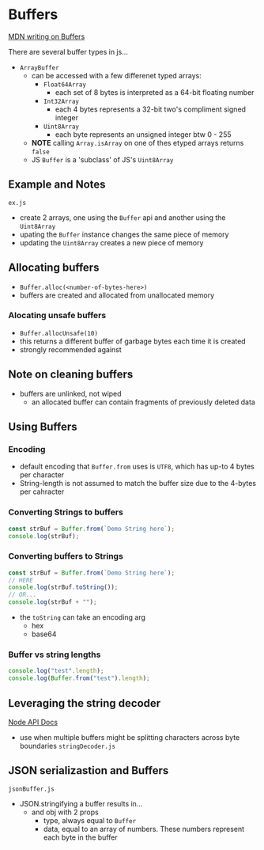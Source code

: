 # Buffers

[MDN writing on Buffers](https://developer.mozilla.org/en-US/docs/Web/JavaScript/Typed_arrays)

There are several buffer types in js...

- `ArrayBuffer`
  - can be accessed with a few differenet typed arrays:
    - `Float64Array`
      - each set of 8 bytes is interpreted as a 64-bit floating number
    - `Int32Array`
      - each 4 bytes represents a 32-bit two's compliment signed integer
    - `Uint8Array`
      - each byte represents an unsigned integer btw 0 - 255
  - **NOTE** calling `Array.isArray` on one of thes etyped arrays returns `false`
  - JS `Buffer` is a 'subclass' of JS's `Uint8Array`

## Example and Notes

`ex.js`

- create 2 arrays, one using the `Buffer` api and another using the `Uint8Array`
- upating the `Buffer` instance changes the same piece of memory
- updating the `Uint8Array` creates a new piece of memory

## Allocating buffers

- `Buffer.alloc(<number-of-bytes-here>)`
- buffers are created and allocated from unallocated memory

### Alocating unsafe buffers

- `Buffer.allocUnsafe(10)`
- this returns a different buffer of garbage bytes each time it is created
- strongly recommended against

## Note on cleaning buffers

- buffers are unlinked, not wiped
  - an allocated buffer can contain fragments of previously deleted data

## Using Buffers

### Encoding

- default encoding that `Buffer.from` uses is `UTF8`, which has up-to 4 bytes per character
- String-length is not assumed to match the buffer size due to the 4-bytes per cahracter

### Converting Strings to buffers

```js
const strBuf = Buffer.from(`Demo String here`);
console.log(strBuf);
```

### Converting buffers to Strings

```js
const strBuf = Buffer.from(`Demo String here`);
// HERE
console.log(strBuf.toString());
// OR...
console.log(strBuf + "");
```

- the `toString` can take an encoding arg
  - hex
  - base64

### Buffer vs string lengths

```js
console.log("test".length);
console.log(Buffer.from("test").length);
```

## Leveraging the string decoder

[Node API Docs](https://nodejs.org/dist/latest-v12.x/docs/api/string_decoder.html)

- use when multiple buffers might be splitting characters across byte boundaries
  `stringDecoder.js`

## JSON serializastion and Buffers

`jsonBuffer.js`
- JSON.stringifying a buffer results in...
  - and obj with 2 props
    - type, always equal to `Buffer`
    - data, equal to an array of numbers. These numbers represent each byte in the buffer